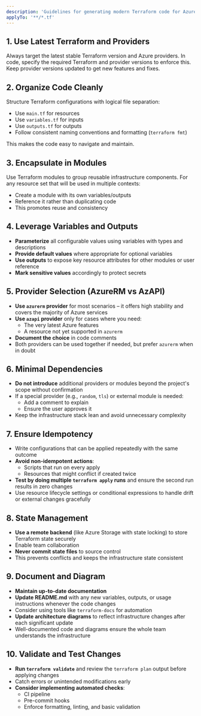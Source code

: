 ```yaml
---
description: 'Guidelines for generating modern Terraform code for Azure'
applyTo: '**/*.tf'
---
```


## 1. Use Latest Terraform and Providers
Always target the latest stable Terraform version and Azure providers. In code, specify the required Terraform and provider versions to enforce this. Keep provider versions updated to get new features and fixes.

## 2. Organize Code Cleanly
Structure Terraform configurations with logical file separation:

- Use `main.tf` for resources
- Use `variables.tf` for inputs
- Use `outputs.tf` for outputs
- Follow consistent naming conventions and formatting (`terraform fmt`)

This makes the code easy to navigate and maintain.

## 3. Encapsulate in Modules

Use Terraform modules to group reusable infrastructure components. For any resource set that will be used in multiple contexts:

- Create a module with its own variables/outputs
- Reference it rather than duplicating code
- This promotes reuse and consistency

## 4. Leverage Variables and Outputs

- **Parameterize** all configurable values using variables with types and descriptions
- **Provide default values** where appropriate for optional variables
- **Use outputs** to expose key resource attributes for other modules or user reference
- **Mark sensitive values** accordingly to protect secrets

## 5. Provider Selection (AzureRM vs AzAPI)

- **Use `azurerm` provider** for most scenarios – it offers high stability and covers the majority of Azure services
- **Use `azapi` provider** only for cases where you need:
  - The very latest Azure features
  - A resource not yet supported in `azurerm`
- **Document the choice** in code comments
- Both providers can be used together if needed, but prefer `azurerm` when in doubt

## 6. Minimal Dependencies

- **Do not introduce** additional providers or modules beyond the project's scope without confirmation
- If a special provider (e.g., `random`, `tls`) or external module is needed:
  - Add a comment to explain
  - Ensure the user approves it
- Keep the infrastructure stack lean and avoid unnecessary complexity

## 7. Ensure Idempotency

- Write configurations that can be applied repeatedly with the same outcome
- **Avoid non-idempotent actions**:
  - Scripts that run on every apply
  - Resources that might conflict if created twice
- **Test by doing multiple `terraform apply` runs** and ensure the second run results in zero changes
- Use resource lifecycle settings or conditional expressions to handle drift or external changes gracefully

## 8. State Management

- **Use a remote backend** (like Azure Storage with state locking) to store Terraform state securely
- Enable team collaboration
- **Never commit state files** to source control
- This prevents conflicts and keeps the infrastructure state consistent

## 9. Document and Diagram

- **Maintain up-to-date documentation**
- **Update README.md** with any new variables, outputs, or usage instructions whenever the code changes
- Consider using tools like `terraform-docs` for automation
- **Update architecture diagrams** to reflect infrastructure changes after each significant update
- Well-documented code and diagrams ensure the whole team understands the infrastructure

## 10. Validate and Test Changes

- **Run `terraform validate`** and review the `terraform plan` output before applying changes
- Catch errors or unintended modifications early
- **Consider implementing automated checks**:
  - CI pipeline
  - Pre-commit hooks
  - Enforce formatting, linting, and basic validation
